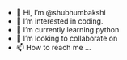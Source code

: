 - 👋 Hi, I’m @shubhumbakshi 
- 👀 I’m interested in coding.
- 🌱 I’m currently learning python
- 💞️ I’m looking to collaborate on 
- 📫 How to reach me ...

<!---
shubhumbakshi/shubhumbakshi is a ✨ special ✨ repository because its `README.md` (this file) appears on your GitHub profile.
You can click the Preview link to take a look at your changes.
--->
